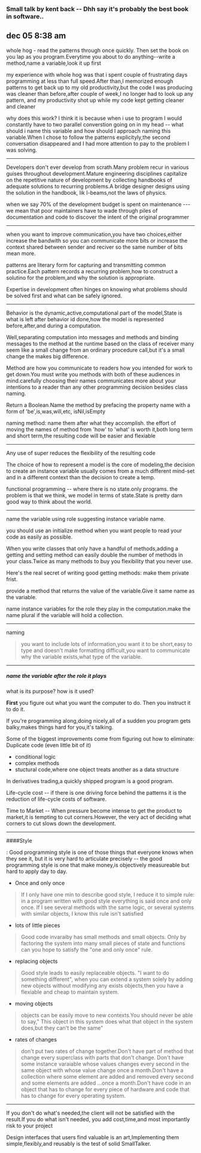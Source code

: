### Small talk by kent back -- Dhh say it's probably the best book in software..

dec 05 8:38 am 
----
whole hog - read the patterns through once quickly. Then set the book on
you lap as you program.Everytime you about to do anything--write a
method,name a variable,look it up first

my experience with whole hog was that i spent couple of frustrating days
programming at less than full speed.After than,I memorized enough
patterns to get back up to my old productivity,but the code I was
producing was cleaner than before,after couple of week,I no longer had
to look up any pattern, and my productivity shot up while my code kept
getting cleaner and cleaner

why does this work? I think it is because when i use to program I would
constantly have to two parallel converstion going on in my head -- what
should i name this variable and how should I approach naming this
variable.When I chose to follow the patterns explicityly,the second
conversation disappeared and I had more attention to pay to the problem
I was solving.

----
Developers don't ever develop from scrath.Many problem recur in various
guises throughout development.Mature engineering disciplines capitalize
on the repetitive nature of development by collecting handbooks of
adequate solutions to recurring problems.A bridge designer designs using
the solution in the handbook, lik I-beams,not the laws of physics.


when we say 70% of the development budget is spent on maintenance
--- we mean that poor maintainers have to wade through piles of
documentation and code to discover the intent of the original programmer

----
when you want to improve communication,you have two choices,either
increase the bandwith so you can communicate more bits or increase the
context shared between sender and reciver so the same number of bits
mean more.

patterns are literary form for capturing and transmitting common
practice.Each pattern records a recurring problem,how to construct a
solutino for the problem,and why the solution is appropriate.

Expertise in development often hinges on knowing what problems should be
solved first and what can be safely ignored.

----

Behavior is the dynamic,active,computational part of the model,State is
what is left after behavior id done,how the model is represented
before,after,and during a computation.

Well,separating computation into messages and methods and binding
messages to the method at the runtime based on the class of receiver
many seem like a small change from an ordinary procedure call,but it's a
small change the makes big difference.

Method are how you communicate to readers how you intended for work to
get down.You must write you methods with both of these audiences in
mind.carefully choosing their names communicates more about your
intentions to a reader than any other programming decision besides class
naming.

Return a Boolean.Name the method by prefacing the property name with a
form of 'be',is,was,will,etc, 
      isNil,isEmpty

naming method: name them after what they accomplish.
the effort of moving the names of method from 'how' to 'what' is worth
it,both long term and short term,the resulting code will be easier and
flexiable


----
Any use of super reduces the flexibility of the resulting code

The choice of how to represent a model is the core of modeling,the
decision to create an instance variable usually comes from a much
different mind-set and in a different context than the decision to
create a temp.

functional programming -- where there is no state.only programs.
the problem is that we think, we model in terms of state.State is
pretty darn good way to think about the world.

----
name the variable using role suggesting instance variable name.

you should use an initialize method when you want people to read your
code as easily as possible.

When you write classes that only have a handful of methods,adding a
getting and setting method can easily double the number of methods in
your class.Twice as many methods to buy you flexibility that you never
use.

Here's the real secret of writing good getting methods: make them
private frist.

provide a method that returns the value of the variable.Give it same
name as the variable.

name instance variables for the role they play in the computation.make
the name plural if the variable will hold a collection.

----
naming 
> you want to include lots of information,you want it to be short,easy
to type and doesn't make formatting difficult,you want to communicate
why the variable exists,what type of the variable. 

----
##### name the variable after the role it plays

what is its purpose?
how is it used?

__First__ you figure out what you want the computer to do. Then you instruct
it to do it.

If you're programming along,doing nicely,all of a sudden you program
gets balky,makes things hard for you,it's talking.

Some of the biggest improvements come from figuring out how to
eliminate: Duplicate code (even little bit of it)
* conditional  logic
* complex methods
* stuctural code,where one object treats another as a data structure

In derivatives trading,a quickly shipped program is a good program.

Life-cycle cost -- if there is one driving force behind the patterns it
is the reduction of life-cycle costs of software.

Time to Market -- When pressure become intense to get the product to
market,it is tempting to cut corners.However, the very act of deciding
what corners to cut slows down the development.

 
----
####Style

:  Good programming style is one of those things that everyone knows when
they see it, but it is very hard to articulate precisely -- the good
programming style is one that make money,is objectively measureable but
hard to apply day to day.

* Once and only once
> If I only have one min to describe good style, I
reduce it to simple rule: in a program written with good style
everything is said once and only once. If I see several methods with the
same logic, or several systems with similar objects, I know this rule
isn't satisfied

* lots of little pieces
> Good code invaraiby has small methods and small objects. Only by
factoring the system into many small pieces of state and functions can
you hope to satisfy the "one and only once" rule.

* replacing objects
> Good style leads to easily replaceable objects. "I want to do
something different", when you can extend a system solely by adding new
objects without modifying any exists objects,then you have a flexiable
and cheap to maintain system.

* moving objects
> objects can be easily move to new contexts.You should never be able to
say," This object in this system does what that object in the system
does,but they can't be the same"

* rates of changes
> don't put two rates of change together.Don't have part of method that
change every superclass with parts that don't change. Don't have some
instance varaiable whose values changes every second in the same object
with whose value change once a month.Don't have a collection where some
element are added and removed every second and some elements are added
...once a month.Don't have code in an object that has to change for
every piece of hardware and code that has to change for every operating
system.

----

If you don't do what's needed,the client will not be satisfied with the
result.If you do what isn't needed, you add cost,time,and most
importantly risk to your project

Design interfaces that users find valuable is an art,Implementing them
simple,flexibly,and reusably is the test of solid SmallTalker.


